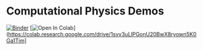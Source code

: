 # Computational Physics Demos

[![Binder](https://mybinder.org/badge_logo.svg)](https://mybinder.org/v2/gh/andrew-lundgren/CompPhysDemos/HEAD)
[![Open In Colab](https://colab.research.google.com/assets/colab-badge.svg)](https://colab.research.google.com/drive/1svv3uLlPGonU20BwX8ryown5K0Ga1Tjm]

